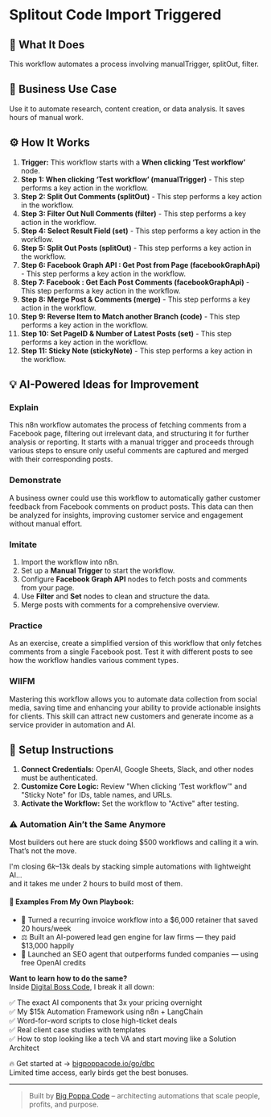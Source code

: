 # Splitout Code Import Triggered

## 🚀 What It Does
This workflow automates a process involving manualTrigger, splitOut, filter.

## 💼 Business Use Case
Use it to automate research, content creation, or data analysis. It saves hours of manual work.

## ⚙️ How It Works
1.  **Trigger:** This workflow starts with a **When clicking ‘Test workflow’** node.
2. **Step 1: When clicking ‘Test workflow’ (manualTrigger)** - This step performs a key action in the workflow.
3. **Step 2: Split Out Comments (splitOut)** - This step performs a key action in the workflow.
4. **Step 3: Filter Out Null Comments (filter)** - This step performs a key action in the workflow.
5. **Step 4: Select Result Field (set)** - This step performs a key action in the workflow.
6. **Step 5: Split Out Posts (splitOut)** - This step performs a key action in the workflow.
7. **Step 6: Facebook Graph API : Get Post from Page (facebookGraphApi)** - This step performs a key action in the workflow.
8. **Step 7: Facebook : Get Each Post Comments (facebookGraphApi)** - This step performs a key action in the workflow.
9. **Step 8: Merge Post & Comments (merge)** - This step performs a key action in the workflow.
10. **Step 9: Reverse Item to Match another Branch (code)** - This step performs a key action in the workflow.
11. **Step 10: Set PageID & Number of Latest Posts (set)** - This step performs a key action in the workflow.
12. **Step 11: Sticky Note (stickyNote)** - This step performs a key action in the workflow.

## 💡 AI-Powered Ideas for Improvement
### Explain
This n8n workflow automates the process of fetching comments from a Facebook page, filtering out irrelevant data, and structuring it for further analysis or reporting. It starts with a manual trigger and proceeds through various steps to ensure only useful comments are captured and merged with their corresponding posts.

### Demonstrate
A business owner could use this workflow to automatically gather customer feedback from Facebook comments on product posts. This data can then be analyzed for insights, improving customer service and engagement without manual effort.

### Imitate
1. Import the workflow into n8n.
2. Set up a **Manual Trigger** to start the workflow.
3. Configure **Facebook Graph API** nodes to fetch posts and comments from your page.
4. Use **Filter** and **Set** nodes to clean and structure the data.
5. Merge posts with comments for a comprehensive overview.

### Practice
As an exercise, create a simplified version of this workflow that only fetches comments from a single Facebook post. Test it with different posts to see how the workflow handles various comment types.

### WIIFM
Mastering this workflow allows you to automate data collection from social media, saving time and enhancing your ability to provide actionable insights for clients. This skill can attract new customers and generate income as a service provider in automation and AI.

## 🔧 Setup Instructions
1. **Connect Credentials:** OpenAI, Google Sheets, Slack, and other nodes must be authenticated.
2. **Customize Core Logic:** Review "When clicking ‘Test workflow’" and "Sticky Note" for IDs, table names, and URLs.
3. **Activate the Workflow:** Set the workflow to "Active" after testing.

### ⚠️ Automation Ain’t the Same Anymore

Most builders out here are stuck doing $500 workflows and calling it a win.  
That’s not the move.  

I'm closing $6k–$13k deals by stacking simple automations with lightweight AI...  
and it takes me under 2 hours to build most of them.

#### 🧠 Examples From My Own Playbook:
- 🔁 Turned a recurring invoice workflow into a $6,000 retainer that saved 20 hours/week  
- ⚖️ Built an AI-powered lead gen engine for law firms — they paid $13,000 happily  
- 🚀 Launched an SEO agent that outperforms funded companies — using free OpenAI credits  

**Want to learn how to do the same?**  
Inside [Digital Boss Code](https://bigpoppacode.io/go/dbc), I break it all down:

✅ The exact AI components that 3x your pricing overnight  
✅ My $15k Automation Framework using n8n + LangChain  
✅ Word-for-word scripts to close high-ticket deals  
✅ Real client case studies with templates  
✅ How to stop looking like a tech VA and start moving like a Solution Architect  

🔥 Get started at → [bigpoppacode.io/go/dbc](https://bigpoppacode.io/go/dbc)  
Limited time access, early birds get the best bonuses.

---
> Built by [Big Poppa Code](https://bigpoppacode.io) – architecting automations that scale people, profits, and purpose.
